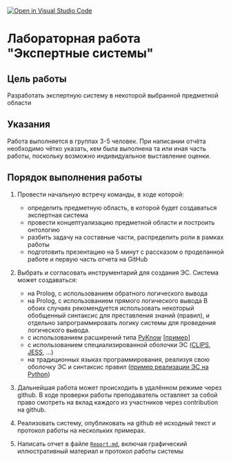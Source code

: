 [![Open in Visual Studio Code](https://classroom.github.com/assets/open-in-vscode-c66648af7eb3fe8bc4f294546bfd86ef473780cde1dea487d3c4ff354943c9ae.svg)](https://classroom.github.com/online_ide?assignment_repo_id=10408830&assignment_repo_type=AssignmentRepo)
# Лабораторная работа "Экспертные системы"

## Цель работы
Разработать экспертную систему в некоторой выбранной предметной области

## Указания
Работа выполняется в группах 3-5 человек. При написании отчёта необходимо чётко указать, кем была выполнена та или иная часть работы, поскольку возможно индивидуальное выставление оценки.

## Порядок выполнения работы

1. Провести начальную встречу команды, в ходе которой:
   - определить предметную область, в которой будет создаваться экспертная система
   - провести концептуализацию предметной области и построить онтологию
   - разбить задачу на составные части, распределить роли в рамках работы
   - подготовить презентацию на 5 минут с рассказом о проделанной работе и первую часть отчета на GitHub
   
2. Выбрать и согласовать инструментарий для создания ЭС. Система может создаваться:
   - на Prolog, с использованием обратного логического вывода
   - на Prolog, с использованием прямого логического вывода
   В обоих случаях рекомендуется использовать некоторый обобщенный синтаксис для преставления знаний (правил), и отдельно запрограммировать логику системы для проведения логического вывода.
   - с использованием расширений типа [PyKnow](https://github.com/buguroo/pyknow) [[пример](https://github.com/shwars/AISchool/blob/master/notebooks/1%20Symbolic/Animals.ipynb)]
   - с использованием специализированной оболочки ЭС ([CLIPS](https://ru.wikipedia.org/wiki/CLIPS), [JESS](www.jessrules.com/), ...)
   - на традиционных языках программирования, реализуя свою оболочку ЭС и синтаксис правил ([пример реализации ЭС на Python](https://github.com/shwars/AISchool/blob/master/notebooks/1%20Symbolic/Animals.ipynb))

3. Дальнейшая работа может происходить в удалённом режиме через github. В ходе проверки работы преподаватель оставляет за собой право смотреть на вклад каждого из участников через contribution на github.

4. Реализовать систему, опубликовать на github её исходный текст и протокол работы на нескольких примерах.

5. Написать отчет в файле [`Report.md`](REPORT.md), включая графический иллюстративный материал и протокол работы системы



